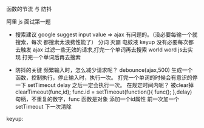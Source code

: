 函数的节流 与 防抖

阿里 js 面试第一题
- 搜索建议
  google suggest
  input value => ajax
  有问题的。（没必要每输一个就搜索，每次 都搜索太浪费性能了）
  分词 灭霸 电蚊液
  keyup 没有必要每次都去触发 ajax 
  过滤一些无效的请求,打完一个单词再去搜索
  world word  js去实现 打完一个单词后再去搜索
  
- 防抖的关键
    频繁输入时，怎么减少请求呢？
    debounce(ajax,500) 生成一个函数，控制执行，停止输入时，执行一次。
    打完一个单词的时候会有意识的停一下
    setTimeout delay 之后一定会执行一次。
    在规定时间内呢？ 被clear掉
    clearTimeout(func,id);
    func.id = setTimeout(function(){
        func();
    },delay)
    句柄，不重复的数字，func 函数是对象 添加一个id属性 前一次加一个setTimeout 下一次清除


keyup: